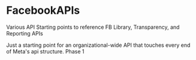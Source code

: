# FacebookAPIs
Various API Starting points to reference FB Library, Transparency, and Reporting APIs


Just a starting point for an organizational-wide API that touches every end of Meta's api structure. Phase 1
